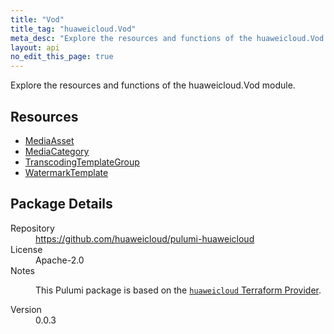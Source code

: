```yaml
---
title: "Vod"
title_tag: "huaweicloud.Vod"
meta_desc: "Explore the resources and functions of the huaweicloud.Vod module."
layout: api
no_edit_this_page: true
---
```


<!-- WARNING: this file was generated by Pulumi Docs Generator. -->
<!-- Do not edit by hand unless you're certain you know what you are doing! -->

Explore the resources and functions of the huaweicloud.Vod module.

<h2 id="resources">Resources</h2>
<ul class="api">
    <li><a href="mediaasset" title="MediaAsset"><span class="api-symbol api-symbol--resource"></span>MediaAsset</a></li>
    <li><a href="mediacategory" title="MediaCategory"><span class="api-symbol api-symbol--resource"></span>MediaCategory</a></li>
    <li><a href="transcodingtemplategroup" title="TranscodingTemplateGroup"><span class="api-symbol api-symbol--resource"></span>TranscodingTemplateGroup</a></li>
    <li><a href="watermarktemplate" title="WatermarkTemplate"><span class="api-symbol api-symbol--resource"></span>WatermarkTemplate</a></li>
</ul>

<h2 id="package-details">Package Details</h2>
<dl class="package-details">
	<dt>Repository</dt>
	<dd><a href="https://github.com/huaweicloud/pulumi-huaweicloud">https://github.com/huaweicloud/pulumi-huaweicloud</a></dd>
	<dt>License</dt>
	<dd>Apache-2.0</dd>
	<dt>Notes</dt>
	<dd><p>This Pulumi package is based on the <a href="https://github.com/huaweicloud/terraform-provider-huaweicloud"><code>huaweicloud</code> Terraform Provider</a>.</p>
</dd>
	<dt>Version</dt>
	<dd>0.0.3</dd>
</dl>

